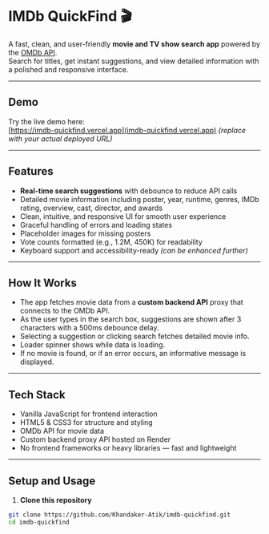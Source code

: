 # IMDb QuickFind 🎬

A fast, clean, and user-friendly **movie and TV show search app** powered by the [OMDb API](https://www.omdbapi.com/).  
Search for titles, get instant suggestions, and view detailed information with a polished and responsive interface.

---

## Demo

Try the live demo here:  
[https://imdb-quickfind.vercel.app](imdb-quickfind.vercel.app) *(replace with your actual deployed URL)*

---

## Features

- **Real-time search suggestions** with debounce to reduce API calls  
- Detailed movie information including poster, year, runtime, genres, IMDb rating, overview, cast, director, and awards  
- Clean, intuitive, and responsive UI for smooth user experience  
- Graceful handling of errors and loading states  
- Placeholder images for missing posters  
- Vote counts formatted (e.g., 1.2M, 450K) for readability  
- Keyboard support and accessibility-ready *(can be enhanced further)*  

---

## How It Works

- The app fetches movie data from a **custom backend API** proxy that connects to the OMDb API.  
- As the user types in the search box, suggestions are shown after 3 characters with a 500ms debounce delay.  
- Selecting a suggestion or clicking search fetches detailed movie info.  
- Loader spinner shows while data is loading.  
- If no movie is found, or if an error occurs, an informative message is displayed.  

---

## Tech Stack

- Vanilla JavaScript for frontend interaction  
- HTML5 & CSS3 for structure and styling  
- OMDb API for movie data  
- Custom backend proxy API hosted on Render
- No frontend frameworks or heavy libraries — fast and lightweight  

---

## Setup and Usage

1. **Clone this repository**

```bash
git clone https://github.com/Khandaker-Atik/imdb-quickfind.git
cd imdb-quickfind

